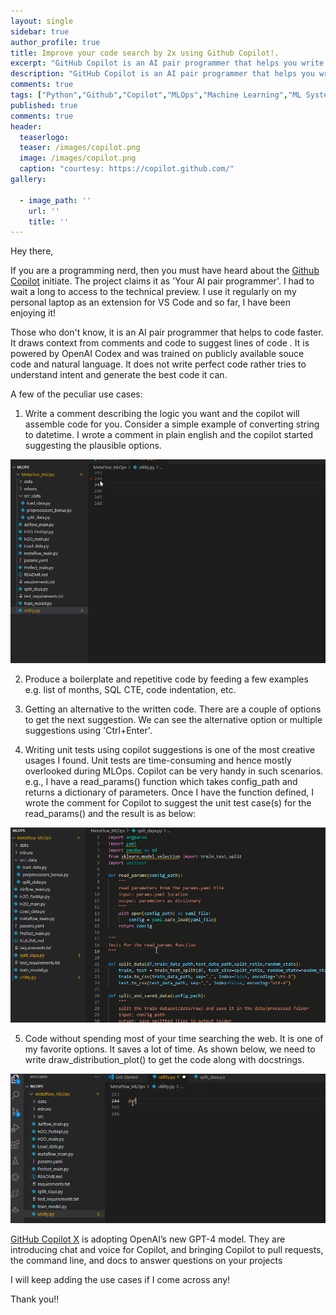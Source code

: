 ```yaml
---
layout: single
sidebar: true
author_profile: true
title: Improve your code search by 2x using Github Copilot!.
excerpt: "GitHub Copilot is an AI pair programmer that helps you write code faster and with less work."
description: "GitHub Copilot is an AI pair programmer that helps you write code faster and with less work. GitHub Copilot is an artificial intelligence tool developed by GitHub and OpenAI to assist users by autocompleting code"
comments: true
tags: ["Python","Github","Copilot","MLOps","Machine Learning","ML System Design"]
published: true
comments: true
header:
  teaserlogo:
  teaser: /images/copilot.png
  image: /images/copilot.png
  caption: "courtesy: https://copilot.github.com/"
gallery:

  - image_path: ''
    url: ''
    title: ''
---
```

Hey there,

If you are a programming nerd, then you must have heard about the [Github Copilot](https://copilot.github.com/) initiate. The project claims it as 'Your AI pair programmer'. 
I had to wait a long to  access to the technical preview. I use it regularly on my personal laptop as an extension for VS Code and so far, I have been enjoying it!

Those who don't know, it is an AI pair programmer that helps to code faster. It draws context from comments and code to suggest lines of code . It is powered by OpenAI Codex and was trained on publicly available souce code and natural language. It does not write perfect code rather tries to understand intent and generate the best code it can. 

A few of the peculiar use cases:

1. Write a comment describing the logic you want and the copilot will assemble code for you. Consider a simple example of converting string to datetime. I wrote a comment in plain english and the copilot started suggesting the plausible options.

<p align="center">
  <img src="https://raw.githubusercontent.com/ashishtele/ashishtele.github.io/master/images/copilot1.gif" width=750>
</p>

2. Produce a boilerplate and repetitive code by feeding a few examples e.g. list of months, SQL CTE, code indentation, etc.

3. Getting an alternative to the written code. There are a couple of options to get the next suggestion. We can see the alternative option or multiple suggestions using 'Ctrl+Enter'.

4. Writing unit tests using copilot suggestions is one of the most creative usages I found. Unit tests are time-consuming and hence mostly overlooked during MLOps. Copilot can be very handy in such scenarios. e.g., I have a read_params() function which takes config_path and returns a dictionary of parameters. Once I have the function defined, I wrote the comment for Copilot to suggest the unit test case(s) for the read_params() and the result is as below:

<p align="center">
  <img src="https://raw.githubusercontent.com/ashishtele/ashishtele.github.io/master/images/tests.gif" width=750>
</p>

5. Code without spending most of your time searching the web. It is one of my favorite options. It saves a lot of time. As shown below, we need to write draw_distribution_plot() to get the code along with docstrings. 

<p align="center">
  <img src="https://raw.githubusercontent.com/ashishtele/ashishtele.github.io/master/images/dis_plot.gif" width=750>
</p>

[GitHub Copilot X](https://github.blog/2023-03-22-github-copilot-x-the-ai-powered-developer-experience/) is adopting OpenAI’s new GPT-4 model. They are introducing chat and voice for Copilot, and bringing Copilot to pull requests, the command line, and docs to answer questions on your projects

I will keep adding the use cases if I come across any!

Thank you!!
